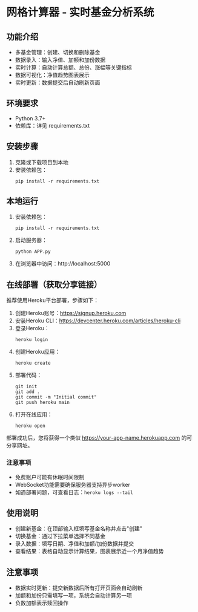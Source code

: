 # 网格计算器 - 实时基金分析系统

## 功能介绍
- 多基金管理：创建、切换和删除基金
- 数据录入：输入净值、加额和加份数据
- 实时计算：自动计算总额、总份、涨幅等关键指标
- 数据可视化：净值趋势图表展示
- 实时更新：数据提交后自动刷新页面

## 环境要求
- Python 3.7+ 
- 依赖库：详见 requirements.txt

## 安装步骤
1. 克隆或下载项目到本地
2. 安装依赖包：
   ```
   pip install -r requirements.txt
   ```

## 本地运行
1. 安装依赖包：
   ```
   pip install -r requirements.txt
   ```
2. 启动服务器：
   ```
   python APP.py
   ```
3. 在浏览器中访问：http://localhost:5000

## 在线部署（获取分享链接）
推荐使用Heroku平台部署，步骤如下：
1. 创建Heroku账号：https://signup.heroku.com
2. 安装Heroku CLI：https://devcenter.heroku.com/articles/heroku-cli
3. 登录Heroku：
   ```
   heroku login
   ```
4. 创建Heroku应用：
   ```
   heroku create
   ```
5. 部署代码：
   ```
   git init
   git add .
   git commit -m "Initial commit"
   git push heroku main
   ```
6. 打开在线应用：
   ```
   heroku open
   ```

部署成功后，您将获得一个类似 https://your-app-name.herokuapp.com 的可分享网址。

### 注意事项
- 免费账户可能有休眠时间限制
- WebSocket功能需要确保服务器支持异步worker
- 如遇部署问题，可查看日志：`heroku logs --tail`

## 使用说明
- 创建新基金：在顶部输入框填写基金名称并点击"创建"
- 切换基金：通过下拉菜单选择不同基金
- 录入数据：填写日期、净值和加额/加份数据并提交
- 查看结果：表格自动显示计算结果，图表展示近一个月净值趋势

## 注意事项
- 数据实时更新：提交新数据后所有打开页面会自动刷新
- 加额和加份只需填写一项，系统会自动计算另一项
- 负数加额表示赎回操作